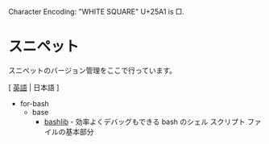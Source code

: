 ﻿Character Encoding: "WHITE SQUARE" U+25A1 is □.

# スニペット

スニペットのバージョン管理をここで行っています。

[ [英語](README.md) | 日本語 ]

- for-bash
	- base
		- [bashlib](for-bash/base/bashlib/Example_without_inc.sh) - 効率よくデバッグもできる bash のシェル スクリプト ファイルの基本部分
